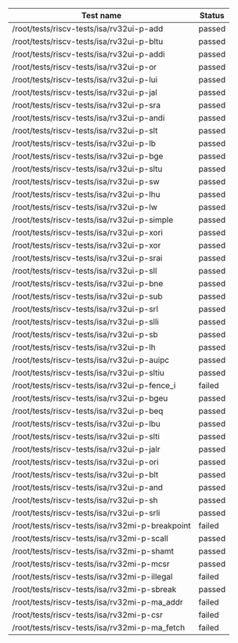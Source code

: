 | Test name | Status |
| --------- | ------ |
| /root/tests/riscv-tests/isa/rv32ui-p-add | passed | 
| /root/tests/riscv-tests/isa/rv32ui-p-bltu | passed | 
| /root/tests/riscv-tests/isa/rv32ui-p-addi | passed | 
| /root/tests/riscv-tests/isa/rv32ui-p-or | passed | 
| /root/tests/riscv-tests/isa/rv32ui-p-lui | passed | 
| /root/tests/riscv-tests/isa/rv32ui-p-jal | passed | 
| /root/tests/riscv-tests/isa/rv32ui-p-sra | passed | 
| /root/tests/riscv-tests/isa/rv32ui-p-andi | passed | 
| /root/tests/riscv-tests/isa/rv32ui-p-slt | passed | 
| /root/tests/riscv-tests/isa/rv32ui-p-lb | passed | 
| /root/tests/riscv-tests/isa/rv32ui-p-bge | passed | 
| /root/tests/riscv-tests/isa/rv32ui-p-sltu | passed | 
| /root/tests/riscv-tests/isa/rv32ui-p-sw | passed | 
| /root/tests/riscv-tests/isa/rv32ui-p-lhu | passed | 
| /root/tests/riscv-tests/isa/rv32ui-p-lw | passed | 
| /root/tests/riscv-tests/isa/rv32ui-p-simple | passed | 
| /root/tests/riscv-tests/isa/rv32ui-p-xori | passed | 
| /root/tests/riscv-tests/isa/rv32ui-p-xor | passed | 
| /root/tests/riscv-tests/isa/rv32ui-p-srai | passed | 
| /root/tests/riscv-tests/isa/rv32ui-p-sll | passed | 
| /root/tests/riscv-tests/isa/rv32ui-p-bne | passed | 
| /root/tests/riscv-tests/isa/rv32ui-p-sub | passed | 
| /root/tests/riscv-tests/isa/rv32ui-p-srl | passed | 
| /root/tests/riscv-tests/isa/rv32ui-p-slli | passed | 
| /root/tests/riscv-tests/isa/rv32ui-p-sb | passed | 
| /root/tests/riscv-tests/isa/rv32ui-p-lh | passed | 
| /root/tests/riscv-tests/isa/rv32ui-p-auipc | passed | 
| /root/tests/riscv-tests/isa/rv32ui-p-sltiu | passed | 
| /root/tests/riscv-tests/isa/rv32ui-p-fence_i | failed |
| /root/tests/riscv-tests/isa/rv32ui-p-bgeu | passed | 
| /root/tests/riscv-tests/isa/rv32ui-p-beq | passed | 
| /root/tests/riscv-tests/isa/rv32ui-p-lbu | passed | 
| /root/tests/riscv-tests/isa/rv32ui-p-slti | passed | 
| /root/tests/riscv-tests/isa/rv32ui-p-jalr | passed | 
| /root/tests/riscv-tests/isa/rv32ui-p-ori | passed | 
| /root/tests/riscv-tests/isa/rv32ui-p-blt | passed | 
| /root/tests/riscv-tests/isa/rv32ui-p-and | passed | 
| /root/tests/riscv-tests/isa/rv32ui-p-sh | passed | 
| /root/tests/riscv-tests/isa/rv32ui-p-srli | passed | 
| /root/tests/riscv-tests/isa/rv32mi-p-breakpoint | failed |
| /root/tests/riscv-tests/isa/rv32mi-p-scall | passed | 
| /root/tests/riscv-tests/isa/rv32mi-p-shamt | passed | 
| /root/tests/riscv-tests/isa/rv32mi-p-mcsr | passed | 
| /root/tests/riscv-tests/isa/rv32mi-p-illegal | failed |
| /root/tests/riscv-tests/isa/rv32mi-p-sbreak | passed | 
| /root/tests/riscv-tests/isa/rv32mi-p-ma_addr | failed |
| /root/tests/riscv-tests/isa/rv32mi-p-csr | failed |
| /root/tests/riscv-tests/isa/rv32mi-p-ma_fetch | failed |
